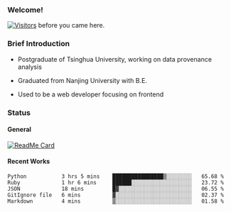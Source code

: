 ### Welcome!

[![Visitors](https://visitor-badge.laobi.icu/badge?page_id=HermitSun.HermitSun)]() before you came here.

### Brief Introduction

- Postgraduate of Tsinghua University, working on data provenance analysis

- Graduated from Nanjing University with B.E.

- Used to be a web developer focusing on frontend

### Status

#### General

[![ReadMe Card](https://github-readme-stats.hermitsun.vercel.app/api?username=HermitSun&count_private=true&show_icons=true)]()

#### Recent Works

<!--START_SECTION:waka-->
```text
Python           3 hrs 5 mins    ████████████████▒░░░░░░░░   65.68 % 
Ruby             1 hr 6 mins     ██████░░░░░░░░░░░░░░░░░░░   23.72 % 
JSON             18 mins         █▓░░░░░░░░░░░░░░░░░░░░░░░   06.55 % 
GitIgnore file   6 mins          ▓░░░░░░░░░░░░░░░░░░░░░░░░   02.37 % 
Markdown         4 mins          ▒░░░░░░░░░░░░░░░░░░░░░░░░   01.58 % 
```
<!--END_SECTION:waka-->
